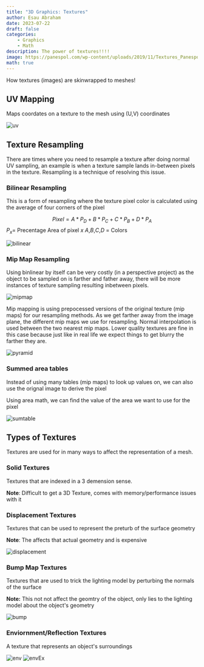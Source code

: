 ```yaml
---
title: "3D Graphics: Textures"
author: Esau Abraham
date: 2023-07-22
draft: false
categories: 
    - Graphics
    - Math
description: The power of textures!!!!
image: https://panespol.com/wp-content/uploads/2019/11/Textures_Panespol-1.jpg
math: true
---
```


How textures (images) are skinwrapped to meshes!

## UV Mapping
Maps coordates on a texture to the mesh using (U,V) coordinates

![uv](uv.png)

## Texture Resampling
There are times where you need to resample a texture after doing normal UV sampling, an example is when a texture sample lands in-between pixels in the texture. Resampling is a technique of resolving this issue.

### Bilinear Resampling
This is a form of resampling where the texture pixel color is calculated using the average of four corners of the pixel

$$Pixel = A * P_D + B * P_C + C * P_B + D * P_A$$
$P_x =$ Precentage Area of pixel $x$
$A$,$B$,$C$,$D$ = Colors


![bilinear](bilinear.png)

### Mip Map Resampling
Using binlinear by itself can be very costly (in a perspective project) as the object to be sampled on is farther and father away, there will be more instances of texture sampling resulting inbetween pixels. 

![mipmap](mipmap.png)

Mip mapping is using prepocessed versions of the original texture (mip maps) for our resampling methods. As we get farther away from the image plane, the different mip maps we use for resampling. Normal interpolation is used between the two nearest mip maps. Lower quality textures are fine in this case because just like in real life we expect things to get blurry the farther they are.

![pyramid](mipmappyramid.png)

### Summed area tables
Instead of using many tables (mip maps) to look up values on, we can also use the orignal image to derive the pixel


Using area math, we can find the value of the area we want to use for the pixel

![sumtable](sumtable.png)

## Types of Textures

Textures are used for in many ways to affect the representation of a mesh.

### Solid Textures
Textures that are indexed in a 3 demension sense. 

**Note**: Difficult to get a 3D Texture, comes with memory/performance issues with it

### Displacement Textures
Textures that can be used to represent the preturb of the surface geometry

**Note**: The affects that actual geometry and is expensive

![displacement](displacement.png)

### Bump Map Textures
Textures that are used to trick the lighting model by perturbing the normals of the surface

**Note:** This not not affect the geomtry of the object, only lies to the lighting model about the object's geometry

![bump](bump.png)

### Enviornment/Reflection Textures
A texture that represents an object's surroundings

![env](env.png)
![envEx](envexample.png)
